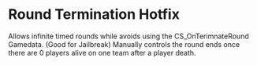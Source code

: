 # Round Termination Hotfix

Allows infinite timed rounds while avoids using the CS_OnTerimnateRound Gamedata. (Good for Jailbreak)
Manually controls the round ends once there are 0 players alive on one team after a player death.
